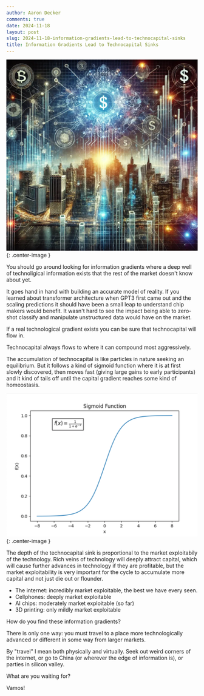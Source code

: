 ```yaml
---
author: Aaron Decker
comments: true
date: 2024-11-18
layout: post
slug: 2024-11-18-information-gradients-lead-to-technocapital-sinks
title: Information Gradients Lead to Technocapital Sinks
---
```


![technocapital](/images/blog/dalle/technocapital-1.webp){: .center-image }

You should go around looking for information gradients where a deep well of technoligical information exists that the rest of the market doesn't know about yet.

It goes hand in hand with building an accurate model of reality. If you learned about transformer architecture when GPT3 first came out and the scaling predictions it should have been a small leap to understand chip makers would benefit. It wasn't hard to see the impact being able to zero-shot classify and manipulate unstructured data would have on the market. 

If a real technological gradient exists you can be sure that technocapital will flow in. 

Technocapital always flows to where it can compound most aggressively. 
 
The accumulation of technocapital is like particles in nature seeking an equilibrium. But it follows a kind of sigmoid function where it is at first slowly discovered, then moves fast (giving large gains to early participants) and it kind of tails off until the capital gradient reaches some kind of homeostasis. 

![technocapital](/images/blog/sigmoid.png){: .center-image }


The depth of the technocapital sink is proportional to the market exploitabily of the technology. Rich veins of technology will deeply attract capital, which will cause further advances in technology if they are profitable, but the market exploitability is very important for the cycle to accumulate more capital and not just die out or flounder. 

- The internet: incredibly market exploitable, the best we have every seen. 
- Cellphones: deeply market exploitable
- AI chips: moderately market exploitable (so far)
- 3D printing: only mildly market exploitable

How do you find these information gradients?

There is only one way: you must travel to a place more technologically advanced or different in some way from larger markets. 

By "travel" I mean both physically and virtually. Seek out weird corners of the internet, or go to China (or wherever the edge of information is), or parties in silicon valley.

What are you waiting for?

Vamos!